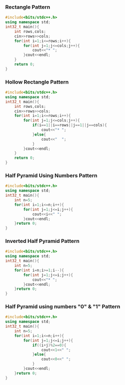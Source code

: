### Rectangle Pattern
```cpp
#include<bits/stdc++.h>
using namespace std;
int32_t main(){
    int rows,cols;
    cin>>rows>>cols;
    for(int i=1;i<=rows;i++){
        for(int j=1;j<=cols;j++){
            cout<<"* ";
        }cout<<endl;
    }
    return 0;
}
```
### Hollow Rectangle Pattern
```cpp
#include<bits/stdc++.h>
using namespace std;
int32_t main(){
    int rows,cols;
    cin>>rows>>cols;
    for(int i=1;i<=rows;i++){
        for(int j=1;j<=cols;j++){
            if(i==1||i==rows||j==1||j==cols){
                cout<<"* ";
            }else{
                cout<<"  ";
            }
        }cout<<endl;
    }
    return 0;
}
```
### Half Pyramid Using Numbers Pattern
```cpp
#include<bits/stdc++.h>
using namespace std;
int32_t main(){
    int n=5;
    for(int i=1;i<=n;i++){
        for(int j=1;j<=i;j++){
            cout<<i<<" ";
        }cout<<endl;
    }return 0;
}
```
### Inverted Half Pyramid Pattern
```cpp
#include<bits/stdc++.h>
using namespace std;
int32_t main(){
    int n=5;
    for(int i=n;i>=1;i--){
        for(int j=1;j<=i;j++){
            cout<<"* ";
        }cout<<endl;
    }return 0;
}
```
### Half Pyramid using numbers "0" & "1" Pattern
```cpp
#include<bits/stdc++.h>
using namespace std;
int32_t main(){
    int n=5;
    for(int i=1;i<=n;i++){
        for(int j=1;j<=i;j++){
            if((i+j)%2==0){
                cout<<1<<" ";
            }else{
                cout<<0<<" ";
            }
        }cout<<endl;
    }return 0;
}
```
